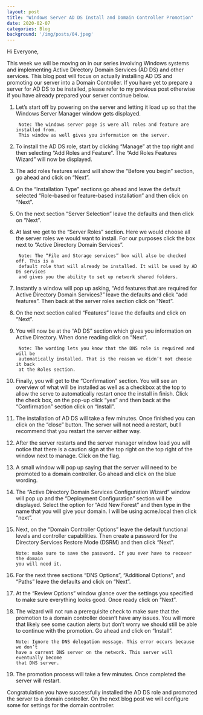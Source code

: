 ```yaml
---
layout: post
title: "Windows Server AD DS Install and Domain Controller Promotion"
date: 2020-02-07
categories: Blog
background: '/img/posts/04.jpeg'
---
```


Hi Everyone,

  This week we will be moving on in our series involving Windows systems and implementing
  Active Directory Domain Services (AD DS) and other services. This blog post will focus
  on actually installing AD DS and promoting our server into a Domain Controller. If you
  have yet to prepare a server for AD DS to be installed, please refer to my previous post
  otherwise if you have already prepared your server continue below.

1. Let’s start off by powering on the server and letting it load up so that the Windows Server
   Manager window gets displayed.

      	Note: The windows server page is were all roles and feature are installed from.
     	This window as well gives you information on the server.

2. To install the AD DS role, start by clicking “Manage” at the top right and then selecting “Add
   Roles and Feature”. The “Add Roles Features Wizard” will now be displayed.

3. The add roles features wizard will show the “Before you begin” section, go ahead and click on
   “Next”.

4. On the “Installation Type” sections go ahead and leave the default selected “Role-based or
   feature-based installation” and then click on “Next”.

5. On the next section “Server Selection” leave the defaults and then click on “Next”.

6. At last we get to the “Server Roles” section. Here we would choose all the server roles we would
   want to install. For our purposes click the box next to “Active Directory Domain Services”.

      	Note: The “File and Storage services” box will also be checked off. This is a
     	default role that will already be installed. It will be used by AD DS services
     	and gives you the ability to set up network shared folders.

7. Instantly a window will pop up asking, “Add features that are required for Active Directory Domain
   Services?” leave the defaults and click “add features”. Then back at the server roles section click
   on “Next”.

8. On the next section called “Features” leave the defaults and click on “Next”.

9. You will now be at the “AD DS” section which gives you information on Active Directory. When done
   reading click on “Next”.

      	Note: The wording lets you know that the DNS role is required and will be
      	automatically installed. That is the reason we didn’t not choose it back
      	at the Roles section.

10. Finally, you will get to the “Confirmation” section. You will see an overview of what will be installed
    as well as a checkbox at the top to allow the serve to automatically restart once the install in finish.
    Click the check box, on the pop-up click “yes” and then back at the “Confirmation” section click on
    “Install”.

11. The installation of AD DS will take a few minutes. Once finished you can click on the “close” button. The
    server will not need a restart, but I recommend that you restart the server either way.

12. After the server restarts and the server manager window load you will notice that there is a caution sign
    at the top right on the top right of the window next to manage. Click on the flag.

13. A small window will pop up saying that the server will need to be promoted to a domain controller. Go ahead
    and click on the blue wording.

14. The “Active Directory Domain Services Configuration Wizard” window will pop up and the “Deployment
     Configuration” section will be displayed. Select the option for “Add New Forest” and then type in the
     name that you will give your domain. I will be using acme.local then click “next”.

15. Next, on the “Domain Controller Options” leave the default functional levels and controller capabilities.
    Then create a password for the Directory Services Restore Mode (DSRM) and then click “Next”.

     	Note: make sure to save the password. If you ever have to recover the domain
      	you will need it.

16. For the next three sections “DNS Options”, “Additional Options”, and “Paths” leave the defaults and click
    on “Next”.

17. At the “Review Options” window glance over the settings you specified to make sure everything looks good.
    Once ready click on “Next”.

18. The wizard will not run a prerequisite check to make sure that the promotion to a domain controller doesn’t
    have any issues. You will more that likely see some caution alerts but don’t worry we should still be able
    to continue with the promotion. Go ahead and click on “Install”.

    	Note: Ignore the DNS delegation message. This error occurs because we don’t
    	have a current DNS server on the network. This server will eventually become
    	that DNS server.

19. The promotion process will take a few minutes. Once completed the server will restart.

Congratulation you have successfully installed the AD DS role and promoted the server to a domain controller.
On the next blog post we will configure some for settings for the domain controller.
